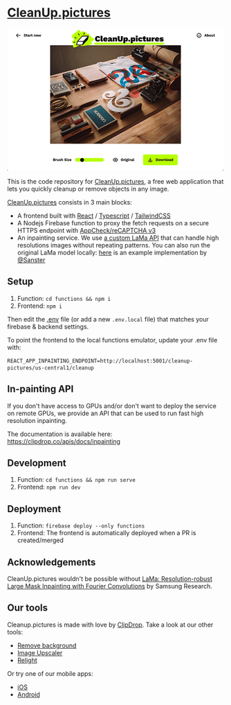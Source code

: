 # [CleanUp.pictures](https://cleanup.pictures)

![preview](./docs/demo.gif)

This is the code repository for [CleanUp.pictures](https://cleanup.pictures), a free web application that lets you quickly cleanup or remove objects in any image.

[CleanUp.pictures](https://cleanup.pictures) consists in 3 main blocks:

- A frontend built with [React](https://reactjs.org/) / [Typescript](https://www.typescriptlang.org/) / [TailwindCSS](https://tailwindcss.com/)
- A Nodejs Firebase function to proxy the fetch requests on a secure HTTPS endpoint with [AppCheck/reCAPTCHA v3](https://firebase.google.com/docs/app-check)
- An inpainting service. We use [a custom LaMa API](https://clipdrop.co/apis/docs/cleanup) that can handle high resolutions images without repeating patterns. You can also run the original LaMa model locally: [here](https://github.com/Sanster/lama-cleaner) is an example implementation by [@Sanster](https://github.com/Sanster)

## Setup

1. Function: `cd functions && npm i`
2. Frontend: `npm i`

Then edit the [.env](.env) file (or add a new `.env.local` file) that matches your firebase & backend settings.

To point the frontend to the local functions emulator, update your .env file with:

```
REACT_APP_INPAINTING_ENDPOINT=http://localhost:5001/cleanup-pictures/us-central1/cleanup
```

## In-painting API

If you don't have access to GPUs and/or don't want to deploy the service on remote GPUs,
we provide an API that can be used to run fast high resolution inpainting.

The documentation is available here: https://clipdrop.co/apis/docs/inpainting

## Development

1. Function: `cd functions && npm run serve`
2. Frontend: `npm run dev`

## Deployment

1. Function: `firebase deploy --only functions`
2. Frontend: The frontend is automatically deployed when a PR is created/merged

## Acknowledgements

CleanUp.pictures wouldn't be possible without [LaMa: Resolution-robust Large Mask Inpainting with Fourier Convolutions](https://github.com/saic-mdal/lama) by Samsung Research.

## Our tools

Cleanup.pictures is made with love by [ClipDrop](http://clipdrop.co/). 
Take a look at our other tools: 
- [Remove background](https://clipdrop.co/remove-background)
- [Image Upscaler](https://clipdrop.co/image-upscaler)
- [Relight](https://clipdrop.co/relight)

Or try one of our mobile apps:
- [iOS](https://apps.apple.com/app/clipdrop-ar-copy-paste/id1512594879)
- [Android](https://play.google.com/store/apps/details?id=app.arcopypaste)
